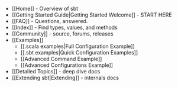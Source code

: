 * [[Home]] - Overview of sbt
* [[Getting Started Guide|Getting Started Welcome]] - START HERE
* [[FAQ]] - Questions, answered.
* [[Index]] - Find types, values, and methods
* [[Community]] - source, forums, releases
* [[Examples]]
    * [[.scala examples|Full Configuration Example]]
    * [[.sbt examples|Quick Configuration Examples]]
    * [[Advanced Command Example]]
    * [[Advanced Configurations Example]]
* [[Detailed Topics]] - deep dive docs
* [[Extending sbt|Extending]] - internals docs
